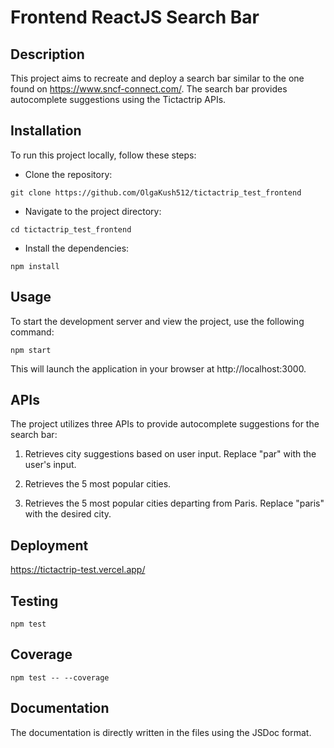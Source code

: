 # Frontend ReactJS Search Bar

## Description

This project aims to recreate and deploy a search bar similar to the one found on https://www.sncf-connect.com/. The search bar provides autocomplete suggestions using the Tictactrip APIs.

## Installation

To run this project locally, follow these steps:

- Clone the repository:

`git clone https://github.com/OlgaKush512/tictactrip_test_frontend`

- Navigate to the project directory:

`cd tictactrip_test_frontend`

- Install the dependencies:

`npm install`

## Usage

To start the development server and view the project, use the following command:

`npm start`

This will launch the application in your browser at http://localhost:3000.

## APIs

The project utilizes three APIs to provide autocomplete suggestions for the search bar:

1. Retrieves city suggestions based on user input. Replace "par" with the user's input.

2. Retrieves the 5 most popular cities.

3. Retrieves the 5 most popular cities departing from Paris. Replace "paris" with the desired city.

## Deployment

https://tictactrip-test.vercel.app/

## Testing

`npm test`

## Coverage

`npm test -- --coverage`

## Documentation

The documentation is directly written in the files using the JSDoc format.
